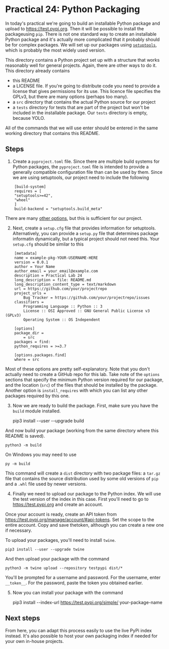 
# Practical  24: Python Packaging 

In today's practical we're going to build an installable Python package and 
upload to https://test.pypi.org. Then it will be possible to install the packageusing `pip`. There is not one standard way to create an installable Python package and it's actually more complicated that it probably should be for complex packages. We will set up our packages using [`setuptools`](https://setuptools.readthedocs.io/en/latest/index.html), which is probably the most widely used version.

This directory contains a Python project set up with a structure that works reasonably well for general projects. Again, there are other ways to do it. This directory already contains

  - this README
  - a LICENSE file. If you're going to distribute code you need to provide a license that gives permissions for its use. This licence file specifies the GPLv3, but there are many options (perhaps too many).
  - a `src` directory that contains the actual Python source for our project
  - a `tests` directory for tests that are part of the project but won't be included in the installable package. Our `tests` directory is empty, because YOLO.

All of the commands that we will use enter should be entered in the same working directory that contains this README.

## Steps

1. Create a `pyproject.toml` file. Since there are multiple build systems for Python packages, the `pyproject.toml` file is intended to provide a generally compatible configuration file than can be used by them. Since we are using setuptools, our project need to include the following

```
    [build-system]
    requires = [
    "setuptools>=42",
    "wheel"
    ]
    build-backend = "setuptools.build_meta"
```

There are many [other options](https://martin-thoma.com/pyproject-toml/), but this is sufficient for our project.

2. Next, create a `setup.cfg` file that provides information for setuptools. Alternatively, you can  provide a `setup.py` file that determines package informatin dynamically, but a typical project should not need this. Your `setup.cfg` should be similar to this

```
    [metadata]
    name = example-pkg-YOUR-USERNAME-HERE
    version = 0.0.1
    author = Your Name
    author_email = your_email@example.com
    description = Practical Lab 24 
    long_description = file: README.md
    long_description_content_type = text/markdown
    url = https://github.com/your/projectrepo
    project_urls =
        Bug Tracker = https://github.com/your/projectrepo/issues
    classifiers =
        Programming Language :: Python :: 3
        License :: OSI Approved :: GNU General Public License v3 (GPLv3)
        Operating System :: OS Independent

    [options]
    package_dir =
        = src
    packages = find:
    python_requires = >=3.7

    [options.packages.find]
    where = src
```

Most of these options are pretty self-explanatory. Note that you don't actually need to create a GitHub repo for this lab. Take note of the `options` sections that specify the minimum Python version required for our package, and the location (`src`) of the files that should be installed by the package. Another option is `install_requires` with which you can list any other packages required by this one.

3. Now we are ready to build the package. First, make sure you have the `build` module installed.


    pip3 install --user --upgrade build

And now build your package (working from the same directory where this README is saved).

    python3 -m build

On Windows you may need to use 

    py -m build

This command will create a `dist` directory with two package files: a `tar.gz` file that contains the source distribution used by some old versions of `pip` and a `.whl` file used by newer versions.

4. Finally we need to upload our package to the Python index. We will use the test version of the index in this case. First you'll need to go to https://test.pypi.org and create an account.

Once your account is ready, create an API token from https://test.pypi.org/manage/account/#api-tokens. Set the scope to the entire account.  Copy and save thetoken, although you can create a new one if necessary.

To upload your packages, you'll need to install `twine`.

    pip3 install --user --upgrade twine

And then upload your package with the command

    python3 -m twine upload --repository testpypi dist/*

You'll be prompted for a username and password. For the username, enter `__token__`. For the password, paste the token you obtained earlier.

5. Now you can install your package with the command

    pip3 install --index-url https://test.pypi.org/simple/ your-package-name

## Next steps
From here, you can adapt this process easily to use the live PyPi index instead. It's also possible to host your own packaging index if needed for your own in-house projects.

